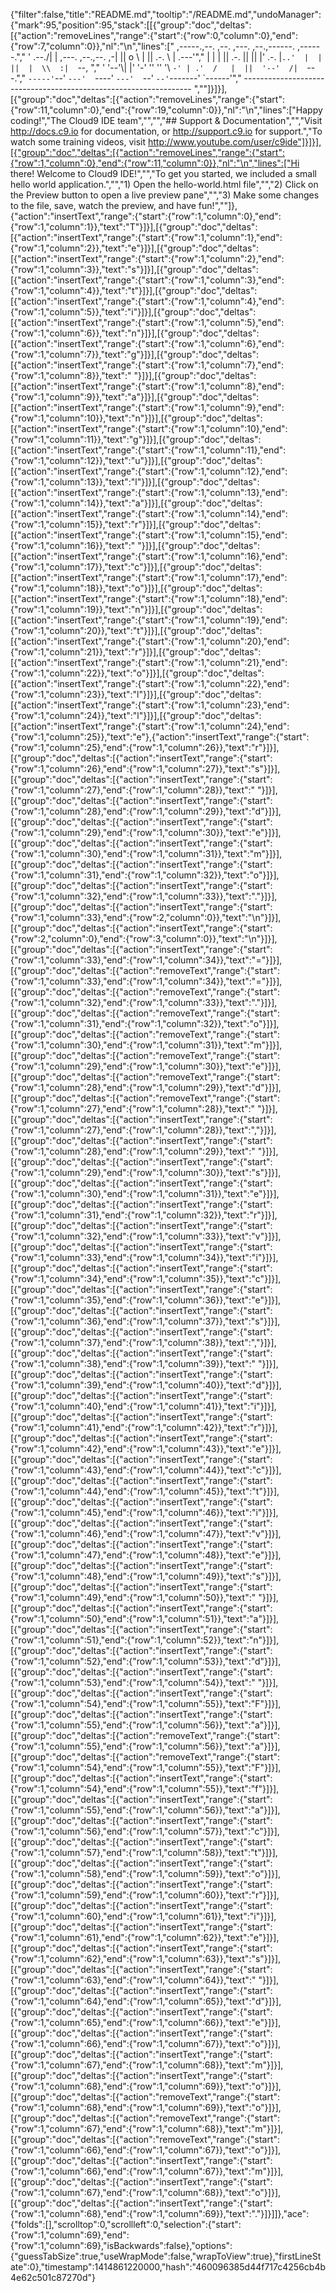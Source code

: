 {"filter":false,"title":"README.md","tooltip":"/README.md","undoManager":{"mark":95,"position":95,"stack":[[{"group":"doc","deltas":[{"action":"removeLines","range":{"start":{"row":0,"column":0},"end":{"row":7,"column":0}},"nl":"\n","lines":["     ,-----.,--.                  ,--. ,---.   ,--.,------.  ,------.","    '  .--./|  | ,---. ,--.,--. ,-|  || o   \\  |  ||  .-.  \\ |  .---'","    |  |    |  || .-. ||  ||  |' .-. |`..'  |  |  ||  |  \\  :|  `--, ","    '  '--'\\|  |' '-' ''  ''  '\\ `-' | .'  /   |  ||  '--'  /|  `---.","     `-----'`--' `---'  `----'  `---'  `--'    `--'`-------' `------'","    ----------------------------------------------------------------- ",""]}]}],[{"group":"doc","deltas":[{"action":"removeLines","range":{"start":{"row":11,"column":0},"end":{"row":19,"column":0}},"nl":"\n","lines":["Happy coding!","The Cloud9 IDE team","","","## Support & Documentation","","Visit http://docs.c9.io for documentation, or http://support.c9.io for support.","To watch some training videos, visit http://www.youtube.com/user/c9ide"]}]}],[{"group":"doc","deltas":[{"action":"removeLines","range":{"start":{"row":1,"column":0},"end":{"row":11,"column":0}},"nl":"\n","lines":["Hi there! Welcome to Cloud9 IDE!","","To get you started, we included a small hello world application.","","1) Open the hello-world.html file","","2) Click on the Preview button to open a live preview pane","","3) Make some changes to the file, save, watch the preview, and have fun!",""]},{"action":"insertText","range":{"start":{"row":1,"column":0},"end":{"row":1,"column":1}},"text":"T"}]}],[{"group":"doc","deltas":[{"action":"insertText","range":{"start":{"row":1,"column":1},"end":{"row":1,"column":2}},"text":"e"}]}],[{"group":"doc","deltas":[{"action":"insertText","range":{"start":{"row":1,"column":2},"end":{"row":1,"column":3}},"text":"s"}]}],[{"group":"doc","deltas":[{"action":"insertText","range":{"start":{"row":1,"column":3},"end":{"row":1,"column":4}},"text":"t"}]}],[{"group":"doc","deltas":[{"action":"insertText","range":{"start":{"row":1,"column":4},"end":{"row":1,"column":5}},"text":"i"}]}],[{"group":"doc","deltas":[{"action":"insertText","range":{"start":{"row":1,"column":5},"end":{"row":1,"column":6}},"text":"n"}]}],[{"group":"doc","deltas":[{"action":"insertText","range":{"start":{"row":1,"column":6},"end":{"row":1,"column":7}},"text":"g"}]}],[{"group":"doc","deltas":[{"action":"insertText","range":{"start":{"row":1,"column":7},"end":{"row":1,"column":8}},"text":" "}]}],[{"group":"doc","deltas":[{"action":"insertText","range":{"start":{"row":1,"column":8},"end":{"row":1,"column":9}},"text":"a"}]}],[{"group":"doc","deltas":[{"action":"insertText","range":{"start":{"row":1,"column":9},"end":{"row":1,"column":10}},"text":"n"}]}],[{"group":"doc","deltas":[{"action":"insertText","range":{"start":{"row":1,"column":10},"end":{"row":1,"column":11}},"text":"g"}]}],[{"group":"doc","deltas":[{"action":"insertText","range":{"start":{"row":1,"column":11},"end":{"row":1,"column":12}},"text":"u"}]}],[{"group":"doc","deltas":[{"action":"insertText","range":{"start":{"row":1,"column":12},"end":{"row":1,"column":13}},"text":"l"}]}],[{"group":"doc","deltas":[{"action":"insertText","range":{"start":{"row":1,"column":13},"end":{"row":1,"column":14}},"text":"a"}]}],[{"group":"doc","deltas":[{"action":"insertText","range":{"start":{"row":1,"column":14},"end":{"row":1,"column":15}},"text":"r"}]}],[{"group":"doc","deltas":[{"action":"insertText","range":{"start":{"row":1,"column":15},"end":{"row":1,"column":16}},"text":" "}]}],[{"group":"doc","deltas":[{"action":"insertText","range":{"start":{"row":1,"column":16},"end":{"row":1,"column":17}},"text":"c"}]}],[{"group":"doc","deltas":[{"action":"insertText","range":{"start":{"row":1,"column":17},"end":{"row":1,"column":18}},"text":"o"}]}],[{"group":"doc","deltas":[{"action":"insertText","range":{"start":{"row":1,"column":18},"end":{"row":1,"column":19}},"text":"n"}]}],[{"group":"doc","deltas":[{"action":"insertText","range":{"start":{"row":1,"column":19},"end":{"row":1,"column":20}},"text":"t"}]}],[{"group":"doc","deltas":[{"action":"insertText","range":{"start":{"row":1,"column":20},"end":{"row":1,"column":21}},"text":"r"}]}],[{"group":"doc","deltas":[{"action":"insertText","range":{"start":{"row":1,"column":21},"end":{"row":1,"column":22}},"text":"o"}]}],[{"group":"doc","deltas":[{"action":"insertText","range":{"start":{"row":1,"column":22},"end":{"row":1,"column":23}},"text":"l"}]}],[{"group":"doc","deltas":[{"action":"insertText","range":{"start":{"row":1,"column":23},"end":{"row":1,"column":24}},"text":"l"}]}],[{"group":"doc","deltas":[{"action":"insertText","range":{"start":{"row":1,"column":24},"end":{"row":1,"column":25}},"text":"e"},{"action":"insertText","range":{"start":{"row":1,"column":25},"end":{"row":1,"column":26}},"text":"r"}]}],[{"group":"doc","deltas":[{"action":"insertText","range":{"start":{"row":1,"column":26},"end":{"row":1,"column":27}},"text":"s"}]}],[{"group":"doc","deltas":[{"action":"insertText","range":{"start":{"row":1,"column":27},"end":{"row":1,"column":28}},"text":" "}]}],[{"group":"doc","deltas":[{"action":"insertText","range":{"start":{"row":1,"column":28},"end":{"row":1,"column":29}},"text":"d"}]}],[{"group":"doc","deltas":[{"action":"insertText","range":{"start":{"row":1,"column":29},"end":{"row":1,"column":30}},"text":"e"}]}],[{"group":"doc","deltas":[{"action":"insertText","range":{"start":{"row":1,"column":30},"end":{"row":1,"column":31}},"text":"m"}]}],[{"group":"doc","deltas":[{"action":"insertText","range":{"start":{"row":1,"column":31},"end":{"row":1,"column":32}},"text":"o"}]}],[{"group":"doc","deltas":[{"action":"insertText","range":{"start":{"row":1,"column":32},"end":{"row":1,"column":33}},"text":"."}]}],[{"group":"doc","deltas":[{"action":"insertText","range":{"start":{"row":1,"column":33},"end":{"row":2,"column":0}},"text":"\n"}]}],[{"group":"doc","deltas":[{"action":"insertText","range":{"start":{"row":2,"column":0},"end":{"row":3,"column":0}},"text":"\n"}]}],[{"group":"doc","deltas":[{"action":"insertText","range":{"start":{"row":1,"column":33},"end":{"row":1,"column":34}},"text":"="}]}],[{"group":"doc","deltas":[{"action":"removeText","range":{"start":{"row":1,"column":33},"end":{"row":1,"column":34}},"text":"="}]}],[{"group":"doc","deltas":[{"action":"removeText","range":{"start":{"row":1,"column":32},"end":{"row":1,"column":33}},"text":"."}]}],[{"group":"doc","deltas":[{"action":"removeText","range":{"start":{"row":1,"column":31},"end":{"row":1,"column":32}},"text":"o"}]}],[{"group":"doc","deltas":[{"action":"removeText","range":{"start":{"row":1,"column":30},"end":{"row":1,"column":31}},"text":"m"}]}],[{"group":"doc","deltas":[{"action":"removeText","range":{"start":{"row":1,"column":29},"end":{"row":1,"column":30}},"text":"e"}]}],[{"group":"doc","deltas":[{"action":"removeText","range":{"start":{"row":1,"column":28},"end":{"row":1,"column":29}},"text":"d"}]}],[{"group":"doc","deltas":[{"action":"removeText","range":{"start":{"row":1,"column":27},"end":{"row":1,"column":28}},"text":" "}]}],[{"group":"doc","deltas":[{"action":"insertText","range":{"start":{"row":1,"column":27},"end":{"row":1,"column":28}},"text":","}]}],[{"group":"doc","deltas":[{"action":"insertText","range":{"start":{"row":1,"column":28},"end":{"row":1,"column":29}},"text":" "}]}],[{"group":"doc","deltas":[{"action":"insertText","range":{"start":{"row":1,"column":29},"end":{"row":1,"column":30}},"text":"s"}]}],[{"group":"doc","deltas":[{"action":"insertText","range":{"start":{"row":1,"column":30},"end":{"row":1,"column":31}},"text":"e"}]}],[{"group":"doc","deltas":[{"action":"insertText","range":{"start":{"row":1,"column":31},"end":{"row":1,"column":32}},"text":"r"}]}],[{"group":"doc","deltas":[{"action":"insertText","range":{"start":{"row":1,"column":32},"end":{"row":1,"column":33}},"text":"v"}]}],[{"group":"doc","deltas":[{"action":"insertText","range":{"start":{"row":1,"column":33},"end":{"row":1,"column":34}},"text":"i"}]}],[{"group":"doc","deltas":[{"action":"insertText","range":{"start":{"row":1,"column":34},"end":{"row":1,"column":35}},"text":"c"}]}],[{"group":"doc","deltas":[{"action":"insertText","range":{"start":{"row":1,"column":35},"end":{"row":1,"column":36}},"text":"e"}]}],[{"group":"doc","deltas":[{"action":"insertText","range":{"start":{"row":1,"column":36},"end":{"row":1,"column":37}},"text":"s"}]}],[{"group":"doc","deltas":[{"action":"insertText","range":{"start":{"row":1,"column":37},"end":{"row":1,"column":38}},"text":","}]}],[{"group":"doc","deltas":[{"action":"insertText","range":{"start":{"row":1,"column":38},"end":{"row":1,"column":39}},"text":" "}]}],[{"group":"doc","deltas":[{"action":"insertText","range":{"start":{"row":1,"column":39},"end":{"row":1,"column":40}},"text":"d"}]}],[{"group":"doc","deltas":[{"action":"insertText","range":{"start":{"row":1,"column":40},"end":{"row":1,"column":41}},"text":"i"}]}],[{"group":"doc","deltas":[{"action":"insertText","range":{"start":{"row":1,"column":41},"end":{"row":1,"column":42}},"text":"r"}]}],[{"group":"doc","deltas":[{"action":"insertText","range":{"start":{"row":1,"column":42},"end":{"row":1,"column":43}},"text":"e"}]}],[{"group":"doc","deltas":[{"action":"insertText","range":{"start":{"row":1,"column":43},"end":{"row":1,"column":44}},"text":"c"}]}],[{"group":"doc","deltas":[{"action":"insertText","range":{"start":{"row":1,"column":44},"end":{"row":1,"column":45}},"text":"t"}]}],[{"group":"doc","deltas":[{"action":"insertText","range":{"start":{"row":1,"column":45},"end":{"row":1,"column":46}},"text":"i"}]}],[{"group":"doc","deltas":[{"action":"insertText","range":{"start":{"row":1,"column":46},"end":{"row":1,"column":47}},"text":"v"}]}],[{"group":"doc","deltas":[{"action":"insertText","range":{"start":{"row":1,"column":47},"end":{"row":1,"column":48}},"text":"e"}]}],[{"group":"doc","deltas":[{"action":"insertText","range":{"start":{"row":1,"column":48},"end":{"row":1,"column":49}},"text":"s"}]}],[{"group":"doc","deltas":[{"action":"insertText","range":{"start":{"row":1,"column":49},"end":{"row":1,"column":50}},"text":" "}]}],[{"group":"doc","deltas":[{"action":"insertText","range":{"start":{"row":1,"column":50},"end":{"row":1,"column":51}},"text":"a"}]}],[{"group":"doc","deltas":[{"action":"insertText","range":{"start":{"row":1,"column":51},"end":{"row":1,"column":52}},"text":"n"}]}],[{"group":"doc","deltas":[{"action":"insertText","range":{"start":{"row":1,"column":52},"end":{"row":1,"column":53}},"text":"d"}]}],[{"group":"doc","deltas":[{"action":"insertText","range":{"start":{"row":1,"column":53},"end":{"row":1,"column":54}},"text":" "}]}],[{"group":"doc","deltas":[{"action":"insertText","range":{"start":{"row":1,"column":54},"end":{"row":1,"column":55}},"text":"F"}]}],[{"group":"doc","deltas":[{"action":"insertText","range":{"start":{"row":1,"column":55},"end":{"row":1,"column":56}},"text":"a"}]}],[{"group":"doc","deltas":[{"action":"removeText","range":{"start":{"row":1,"column":55},"end":{"row":1,"column":56}},"text":"a"}]}],[{"group":"doc","deltas":[{"action":"removeText","range":{"start":{"row":1,"column":54},"end":{"row":1,"column":55}},"text":"F"}]}],[{"group":"doc","deltas":[{"action":"insertText","range":{"start":{"row":1,"column":54},"end":{"row":1,"column":55}},"text":"f"}]}],[{"group":"doc","deltas":[{"action":"insertText","range":{"start":{"row":1,"column":55},"end":{"row":1,"column":56}},"text":"a"}]}],[{"group":"doc","deltas":[{"action":"insertText","range":{"start":{"row":1,"column":56},"end":{"row":1,"column":57}},"text":"c"}]}],[{"group":"doc","deltas":[{"action":"insertText","range":{"start":{"row":1,"column":57},"end":{"row":1,"column":58}},"text":"t"}]}],[{"group":"doc","deltas":[{"action":"insertText","range":{"start":{"row":1,"column":58},"end":{"row":1,"column":59}},"text":"o"}]}],[{"group":"doc","deltas":[{"action":"insertText","range":{"start":{"row":1,"column":59},"end":{"row":1,"column":60}},"text":"r"}]}],[{"group":"doc","deltas":[{"action":"insertText","range":{"start":{"row":1,"column":60},"end":{"row":1,"column":61}},"text":"i"}]}],[{"group":"doc","deltas":[{"action":"insertText","range":{"start":{"row":1,"column":61},"end":{"row":1,"column":62}},"text":"e"}]}],[{"group":"doc","deltas":[{"action":"insertText","range":{"start":{"row":1,"column":62},"end":{"row":1,"column":63}},"text":"s"}]}],[{"group":"doc","deltas":[{"action":"insertText","range":{"start":{"row":1,"column":63},"end":{"row":1,"column":64}},"text":" "}]}],[{"group":"doc","deltas":[{"action":"insertText","range":{"start":{"row":1,"column":64},"end":{"row":1,"column":65}},"text":"d"}]}],[{"group":"doc","deltas":[{"action":"insertText","range":{"start":{"row":1,"column":65},"end":{"row":1,"column":66}},"text":"e"}]}],[{"group":"doc","deltas":[{"action":"insertText","range":{"start":{"row":1,"column":66},"end":{"row":1,"column":67}},"text":"o"}]}],[{"group":"doc","deltas":[{"action":"insertText","range":{"start":{"row":1,"column":67},"end":{"row":1,"column":68}},"text":"m"}]}],[{"group":"doc","deltas":[{"action":"insertText","range":{"start":{"row":1,"column":68},"end":{"row":1,"column":69}},"text":"o"}]}],[{"group":"doc","deltas":[{"action":"removeText","range":{"start":{"row":1,"column":68},"end":{"row":1,"column":69}},"text":"o"}]}],[{"group":"doc","deltas":[{"action":"removeText","range":{"start":{"row":1,"column":67},"end":{"row":1,"column":68}},"text":"m"}]}],[{"group":"doc","deltas":[{"action":"removeText","range":{"start":{"row":1,"column":66},"end":{"row":1,"column":67}},"text":"o"}]}],[{"group":"doc","deltas":[{"action":"insertText","range":{"start":{"row":1,"column":66},"end":{"row":1,"column":67}},"text":"m"}]}],[{"group":"doc","deltas":[{"action":"insertText","range":{"start":{"row":1,"column":67},"end":{"row":1,"column":68}},"text":"o"}]}],[{"group":"doc","deltas":[{"action":"insertText","range":{"start":{"row":1,"column":68},"end":{"row":1,"column":69}},"text":"."}]}]]},"ace":{"folds":[],"scrolltop":0,"scrollleft":0,"selection":{"start":{"row":1,"column":69},"end":{"row":1,"column":69},"isBackwards":false},"options":{"guessTabSize":true,"useWrapMode":false,"wrapToView":true},"firstLineState":0},"timestamp":1414861220000,"hash":"460096385d44f717c4256cb4b4e62c501c87270d"}